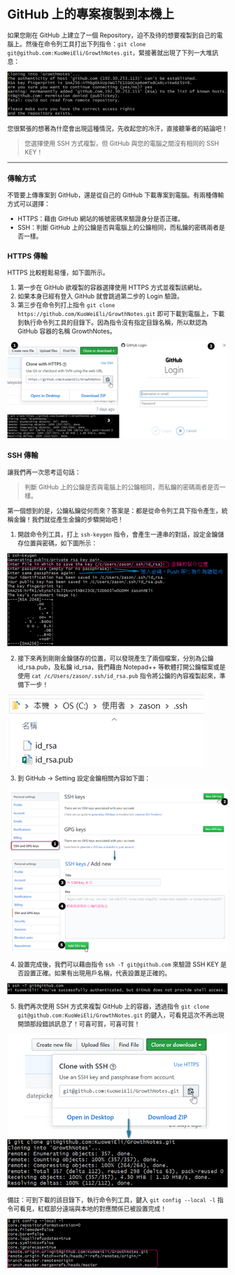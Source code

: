 # GitHub 上的專案複製到本機上
如果您剛在 GitHub 上建立了一個 Repository，迫不及待的想要複製到自己的電腦上。然後在命令列工具打出下列指令：`git clone git@github.com:KuoWeiEli/GrowthNotes.git`，緊接著就出現了下列一大堆訊息：

![SSH Error Msg](/1_Basic/GitHub/Image/1_GitHubToLocal1.png "SSH Error Msg")

您很緊張的想著為什麼會出現這種情況，先收起您的冷汗，直接聽筆者的結論吧！
> 您選擇使用 SSH 方式複製，但 GitHub 與您的電腦之間沒有相同的 SSH KEY！

* * * 
### 傳輸方式
不管要上傳專案到 GitHub，還是從自己的 GitHub 下載專案到電腦。有兩種傳輸方式可以選擇：
* HTTPS：藉由 GitHub 網站的帳號密碼來驗證身分是否正確。
* SSH：判斷 GitHub 上的公鑰是否與電腦上的公鑰相同，而私鑰的密碼兩者是否一樣。

### HTTPS 傳輸
HTTPS 比較輕鬆易懂，如下圖所示。
1. 第一步在 GitHub 欲複製的容器選擇使用 HTTPS 方式並複製該網址。
2. 如果本身已經有登入 GitHub 就會跳過第二步的 Login 驗證。
3. 第三步在命令列打上指令 `git clone https://github.com/KuoWeiEli/GrowthNotes.git` 即可下載到電腦上，下載到執行命令列工具的目錄下。因為指令沒有指定目錄名稱，所以默認為 GitHub 容器的名稱 GrowthNotes。

![HTTPS DEMO](/1_Basic/GitHub/Image/1_GitHubToLocal2.png "HTTPS DEMO")

### SSH 傳輸
讓我們再一次思考這句話：
>判斷 GitHub 上的公鑰是否與電腦上的公鑰相同，而私鑰的密碼兩者是否一樣。

第一個想到的是，公鑰私鑰從何而來？答案是：都是從命令列工具下指令產生，統稱金鑰！我們就從產生金鑰的步驟開始吧！

1. 開啟命令列工具，打上 `ssh-keygen` 指令，會產生一連串的對話，設定金鑰儲存位置與密碼，如下圖所示：

![ssh-keygen DEMO](/1_Basic/GitHub/Image/1_GitHubToLocal3.png "ssh-keygen DEMO")

2. 接下來再到剛剛金鑰儲存的位置，可以發現產生了兩個檔案，分別為公鑰 id_rsa.pub，及私鑰 id_rsa，我們藉由 Notepad++ 等軟體打開公鑰檔案或是使用 `cat /c/Users/zason/.ssh/id_rsa.pub` 指令將公鑰的內容複製起來，準備下一步！

![ssh key location](/1_Basic/GitHub/Image/1_GitHubToLocal4.png "ssh key location")

3. 到 GitHub → Setting 設定金鑰相關內容如下圖：

![setting ssh on GitHub](/1_Basic/GitHub/Image/1_GitHubToLocal5.png "setting ssh on GitHub")

4. 設置完成後，我們可以藉由指令 `ssh -T git@github.com` 來驗證 SSH KEY 是否設置正確。如果有出現用戶名稱，代表設置是正確的。

![test ssh](/1_Basic/GitHub/Image/1_GitHubToLocal6.png "test ssh")

5. 我們再次使用 SSH 方式來複製 GitHub 上的容器，透過指令 `git clone git@github.com:KuoWeiEli/GrowthNotes.git` 的鍵入，可看見這次不再出現開頭那段錯誤訊息了！可喜可賀，可喜可賀！

![SSH DEMO](/1_Basic/GitHub/Image/1_GitHubToLocal7.png "SSH DEMO")

備註：可到下載的該目錄下，執行命令列工具，鍵入 `git config --local -l` 指令可看見，紅框部分遠端與本地的對應關係已被設置完成！

![Remote config](/1_Basic/GitHub/Image/1_GitHubToLocal8.png "Remote config")






